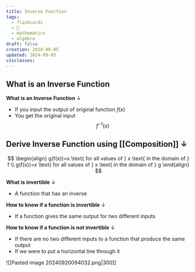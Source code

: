 ```yaml
---
title: Inverse Function
tags:
  - flashcards
  - 🌱
  - mathematics
  - algebra
draft: false
creation: 2024-09-05
updated: 2024-09-05
cssclasses: 
---
```

## What is an Inverse Function

**What is an Inverse Function**
↓
- If you input the output of original function $f(x)$
- You get the original input
$$f^{-1}(x)$$
<!--SR:!2025-08-06,241,332-->

**Derive Inverse Function using [[Composition]]**
↓
-
$$
\begin{align}
g(f(x))=x \text{ for all values of } x \text{ in the domain of } f \\
g(f(x))=x \text{ for all values of } x \text{ in the domain of } g
\end{align}
$$
<!--SR:!2024-12-18,10,283-->

**What is invertible**
↓
- A function that has an inverse
<!--SR:!2024-12-27,63,310-->

**How to know if a function is invertible**
↓
- If a function gives the same output for two different inputs
<!--SR:!2024-12-13,4,289-->

**How to know if a function is not invertible**
↓
- If there are no two different inputs to a function that produce the same output
- If we were to put a horizontal line through it
<!--SR:!2025-01-04,27,283-->

![[Pasted image 20240920094032.png|300]]

